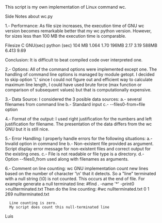 This script is my own implementation of Linux command wc.

Side Notes about wc.py

1.- Performance:
As file size increases, the execution time of GNU wc version becomes remarkable better that my wc python version.
However, for sizes less than 100 MB the execution time is comparable.
 
Filesize       C GNU(sec)   python (sec)
104 MB     1.064               1.70
196MB       2.17                3.19
588MB       6.413              9.69  
 
Conclusion: It is difficult to beat compiled code over interpreted one.
 
2.-  Options: 
      All of the command options were implemented except one. 
      The handling of command line options is managed by module getopt.
      I decided to skip option 'L' since I could not figure out and efficient way to calculate maximum line length,
      I could have used brute force (max function or comparison of subsequent values) but that is computationally expensive.
 
3.- Data Source:
     I considered the 3 posible data sources:
     a.- several filenames from command line
     b.- Standard input
     c.- --files0-from=file option
 
 4.- Format of the output:
       I used right justification for the numbers and left justification for filename.
       The presentation of the data differs from the wc GNU but it is still nice.
 
 5.- Error Handling:
      I properly handle errors for the following situations:
      a.- Invalid option in command line
      b.- Non-existent file provided as argument.
          Script display error message for non-existent files 
          and correct output for the existing ones.
      c.- File is not readable or file type is a directory.
      d.- Option --files0_from used along with filenames as arguments.
 
6.- Comment on line counting:
      wc GNU implementation count new lines based on the number of character '\n' that
      it detects. So a "line" terminated with a null string (\0) is not counted. This occurs at the 
      end of file.
      For example generate a null terminated line:
      #find . -name '*' -print0 >nullterminated.txt
       Then do the line counting:
      #wc nullterminated.txt 
       0   1 269 nullterminated.txt
  
      Line counting is zero. 
      My script does count this null-terminated line 
      

 
Luis
